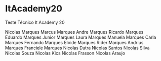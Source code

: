 # ItAcademy20
Teste Técnico It Academy 20

Nicolas Marques
Marcus Marques
Andre Marques
Ricardo Marques
Eduardo Marques
Junior Marques
Laura Marques
Manuela Marques
Carla Marques
Fernando Marques
Eloide Marques
Rider Marques
Andrius Marques
Franciele Marques
Nicolas Dutra
Nicolas Santos
Nicolas Silva
Nicolas Souza
Nicolas Kics
Nicolas Frasson
Nicolas Araujo